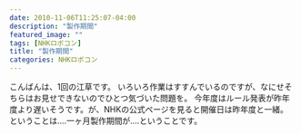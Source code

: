 ```yaml
---
date: 2010-11-06T11:25:07-04:00
description: "製作期間"
featured_image: ""
tags: [NHKロボコン]
title: "製作期間"
categories: NHKロボコン
---
```


こんばんは、1回の江草です。
いろいろ作業はすすんでいるのですが、なにせそちらはお見せできないのでひとつ気づいた問題を。
今年度はルール発表が昨年度より遅いそうです。が、NHKの公式ページを見ると開催日は昨年度と一緒。
ということは….一ヶ月製作期間が….ということです。
